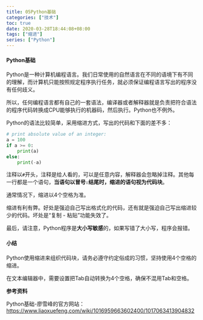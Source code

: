 ```yaml
---
title: 05Python基础
categories: ["技术"]
toc: true
date: 2020-03-28T18:44:08+08:00
tags: ["缩进"]
series: ["Python"]
---
```


#### Python基础

Python是一种计算机编程语言。我们日常使用的自然语言在不同的语境下有不同的理解，而计算机只能按照规定程序执行任务，就必须保证编程语言写出的程序没有任何歧义。

所以，任何编程语言都有自己的一套语法，编译器或者解释器就是负责把符合语法的程序代码转换成CPU能够执行的机器码，然后执行。Python也不例外。

Python的语法比较简单，采用缩进方式，写出的代码和下面的差不多：

```python
# print absolute value of an integer:
a = 100
if a >= 0:
    print(a)
else:
    print(-a)
```

注释以`#`开头，注释是给人看的，可以是任意内容，解释器会忽略掉注释。其他每一行都是一个语句，**当语句以冒号`:`结尾时，缩进的语句视为代码块**。

通常情况下，缩进以4个空格为准。

缩进有利有弊。好处是强迫自己写出格式化的代码，还有就是强迫自己写出缩进较少的代码。坏处是“复制 - 粘贴”功能失效了。

最后，请注意，Python程序是**大小写敏感**的，如果写错了大小写，程序会报错。

#### 小结

Python使用缩进来组织代码块，请务必遵守约定俗成的习惯，坚持使用4个空格的缩进。

在文本编辑器中，需要设置把Tab自动转换为4个空格，确保不混用Tab和空格。

**参考资料**

Python基础-廖雪峰的官方网站：https://www.liaoxuefeng.com/wiki/1016959663602400/1017063413904832